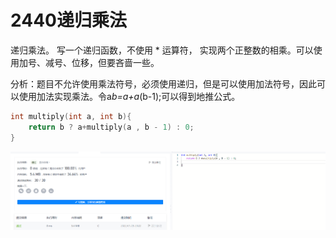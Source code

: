 # 2440递归乘法

递归乘法。 写一个递归函数，不使用 * 运算符， 实现两个正整数的相乘。可以使用加号、减号、位移，但要吝啬一些。

分析：题目不允许使用乘法符号，必须使用递归，但是可以使用加法符号，因此可以使用加法实现乘法。令a*b=a+a*(b-1);可以得到地推公式。

```c
int multiply(int a, int b){
    return b ? a+multiply(a , b - 1) : 0;
}
```
![](img/2022-01-25-20-22-49.png)
